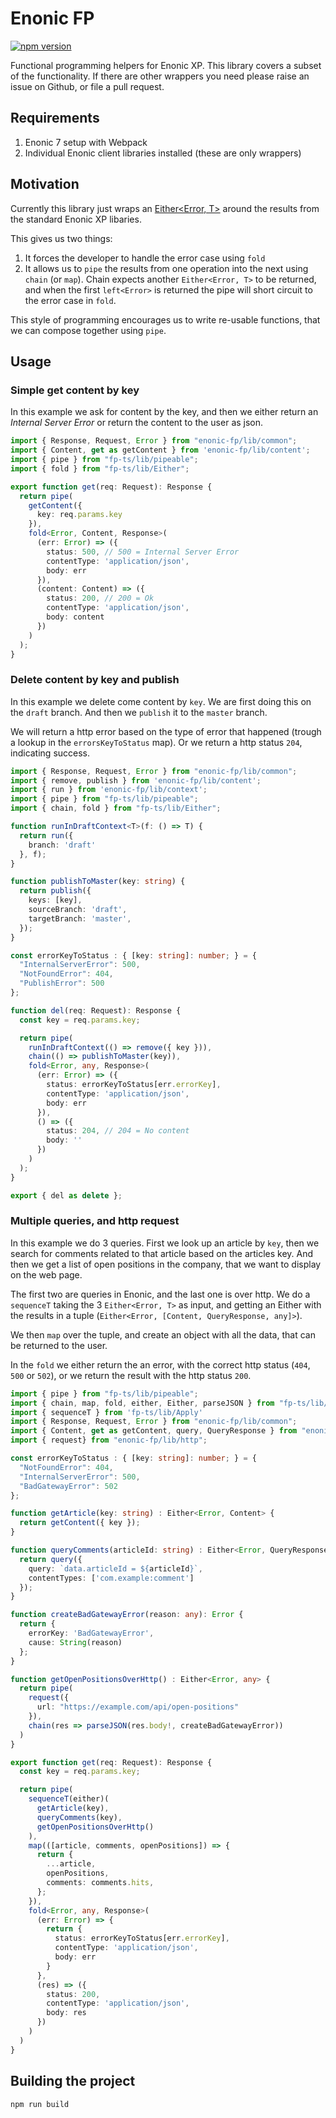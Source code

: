 # Enonic FP

[![npm version](https://badge.fury.io/js/enonic-fp.svg)](https://badge.fury.io/js/enonic-fp)

Functional programming helpers for Enonic XP. This library covers a subset of the functionality. If there are other
wrappers you need please raise an issue on Github, or file a pull request.

## Requirements

 1. Enonic 7 setup with Webpack
 2. Individual Enonic client libraries installed (these are only wrappers) 

## Motivation

Currently this library just wraps an [Either<Error, T>](https://gcanti.github.io/fp-ts/modules/Either.ts.html) around 
the results from the standard Enonic XP libaries.

This gives us two things:

 1. It forces the developer to handle the error case using `fold`
 2. It allows us to `pipe` the results from one operation into the next using `chain` (or `map`). Chain expects another
    `Either<Error, T>` to be returned, and when the first `left<Error>` is returned the pipe will short circuit to the
    error case in `fold`.

This style of programming encourages us to write re-usable functions, that we can compose together using `pipe`.

## Usage

### Simple get content by key

In this example we ask for content by the key, and then we either return an _Internal Server Error_ or return the 
content to the user as json.

```typescript
import { Response, Request, Error } from "enonic-fp/lib/common";
import { Content, get as getContent } from 'enonic-fp/lib/content';
import { pipe } from "fp-ts/lib/pipeable";
import { fold } from "fp-ts/lib/Either";

export function get(req: Request): Response {
  return pipe(
    getContent({ 
      key: req.params.key 
    }),
    fold<Error, Content, Response>(
      (err: Error) => ({
        status: 500, // 500 = Internal Server Error
        contentType: 'application/json',
        body: err
      }),
      (content: Content) => ({
        status: 200, // 200 = Ok
        contentType: 'application/json',
        body: content
      })
    )
  );
}
```

### Delete content by key and publish

In this example we delete come content by `key`. We are first doing this on the `draft` branch. And then we `publish` it
to the `master` branch. 

We will return a http error based on the type of error that happened (trough a lookup in the `errorsKeyToStatus` map). 
Or we return a http status `204`, indicating success.

```typescript
import { Response, Request, Error } from "enonic-fp/lib/common";
import { remove, publish } from 'enonic-fp/lib/content';
import { run } from 'enonic-fp/lib/context';
import { pipe } from "fp-ts/lib/pipeable";
import { chain, fold } from "fp-ts/lib/Either";

function runInDraftContext<T>(f: () => T) {
  return run({ 
    branch: 'draft'
  }, f);
}

function publishToMaster(key: string) {
  return publish({
    keys: [key],
    sourceBranch: 'draft',
    targetBranch: 'master',
  });
}

const errorKeyToStatus : { [key: string]: number; } = {
  "InternalServerError": 500,
  "NotFoundError": 404,
  "PublishError": 500
};

function del(req: Request): Response {
  const key = req.params.key;

  return pipe(
    runInDraftContext(() => remove({ key })),
    chain(() => publishToMaster(key)),
    fold<Error, any, Response>(
      (err: Error) => ({
        status: errorKeyToStatus[err.errorKey],
        contentType: 'application/json',
        body: err
      }),
      () => ({
        status: 204, // 204 = No content
        body: ''
      })
    )
  );
}

export { del as delete };
```

### Multiple queries, and http request

In this example we do 3 queries. First we look up an article by `key`, then we search for comments related to that 
article based on the articles key. And then we get a list of open positions in the company, that we want to display on
the web page.

The first two are queries in Enonic, and the last one is over http. We do a `sequenceT` taking the 3 `Either<Error, T>`
as input, and getting an Either with the results in a tuple (`Either<Error, [Content, QueryResponse, any]>`).

We then `map` over the tuple, and create an object with all the data, that can be returned to the user.

In the `fold` we either return the an error, with the correct http status (`404`, `500` or `502`), or we return the
result with the http status `200`.

```typescript
import { pipe } from "fp-ts/lib/pipeable";
import { chain, map, fold, either, Either, parseJSON } from "fp-ts/lib/Either";
import { sequenceT } from 'fp-ts/lib/Apply'
import { Response, Request, Error } from "enonic-fp/lib/common";
import { Content, get as getContent, query, QueryResponse } from "enonic-fp/lib/content";
import { request} from "enonic-fp/lib/http";

const errorKeyToStatus : { [key: string]: number; } = {
  "NotFoundError": 404,
  "InternalServerError": 500,
  "BadGatewayError": 502
};

function getArticle(key: string) : Either<Error, Content> {
  return getContent({ key });
}

function queryComments(articleId: string) : Either<Error, QueryResponse> {
  return query({
    query: `data.articleId = ${articleId}`,
    contentTypes: ['com.example:comment']
  });
}

function createBadGatewayError(reason: any): Error {
  return {
    errorKey: 'BadGatewayError',
    cause: String(reason)
  };
}

function getOpenPositionsOverHttp() : Either<Error, any> {
  return pipe(
    request({
      url: "https://example.com/api/open-positions"
    }),
    chain(res => parseJSON(res.body!, createBadGatewayError))
  )
}

export function get(req: Request): Response {
  const key = req.params.key;

  return pipe(
    sequenceT(either)(
      getArticle(key),
      queryComments(key),
      getOpenPositionsOverHttp()
    ),
    map(([article, comments, openPositions]) => {
      return {
        ...article,
        openPositions,
        comments: comments.hits,
      };
    }),
    fold<Error, any, Response>(
      (err: Error) => {
        return {
          status: errorKeyToStatus[err.errorKey],
          contentType: 'application/json',
          body: err
        }
      },
      (res) => ({
        status: 200,
        contentType: 'application/json',
        body: res
      })
    )
  )
}
```

## Building the project

```bash
npm run build
```
